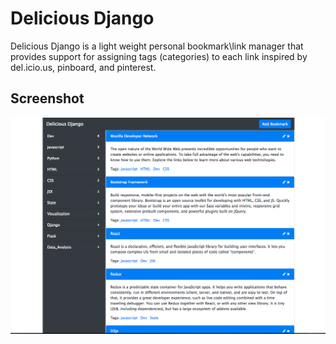 # Delicious Django
			
Delicious Django is a light weight personal bookmark\link manager that provides support for assigning tags (categories) to each link inspired by del.icio.us, pinboard, and pinterest.


## Screenshot

![ScreenShot](screenshot.png)